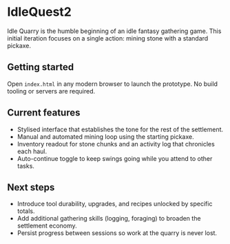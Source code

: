 # IdleQuest2

Idle Quarry is the humble beginning of an idle fantasy gathering game. This initial iteration focuses on a single action: mining stone with a standard pickaxe.

## Getting started

Open `index.html` in any modern browser to launch the prototype. No build tooling or servers are required.

## Current features

- Stylised interface that establishes the tone for the rest of the settlement.
- Manual and automated mining loop using the starting pickaxe.
- Inventory readout for stone chunks and an activity log that chronicles each haul.
- Auto-continue toggle to keep swings going while you attend to other tasks.

## Next steps

- Introduce tool durability, upgrades, and recipes unlocked by specific totals.
- Add additional gathering skills (logging, foraging) to broaden the settlement economy.
- Persist progress between sessions so work at the quarry is never lost.
